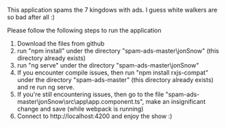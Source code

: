 This application spams the 7 kingdows with ads.
I guess white walkers are so bad after all :)

Please follow the following steps to run the application
1) Download the files from github
2) run "npm install" under the directory "spam-ads-master\jonSnow" (this directory already exists)
3) run "ng serve" under the directory "spam-ads-master\jonSnow"
4) If you encounter compile issues, then run "npm install rxjs-compat" under the directory "spam-ads-master" (this directory already exists) and re run ng serve.
5) If you're still encountering issues, then go to the file "spam-ads-master\jonSnow\src\app\app.component.ts", make an insignificant change and save (while webpack is running)
6) Connect to http://localhost:4200 and enjoy the show :)